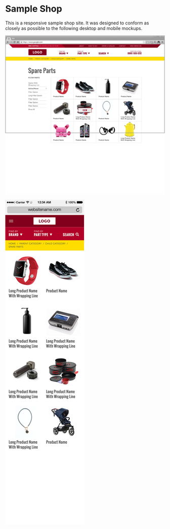 # Sample Shop

This is a responsive sample shop site. It was designed to conform as closely as possible to the following desktop and mobile mockups.

![Desktop mockup](img/desktop.jpg)

![Mobile mockup](img/mobile.jpg)
